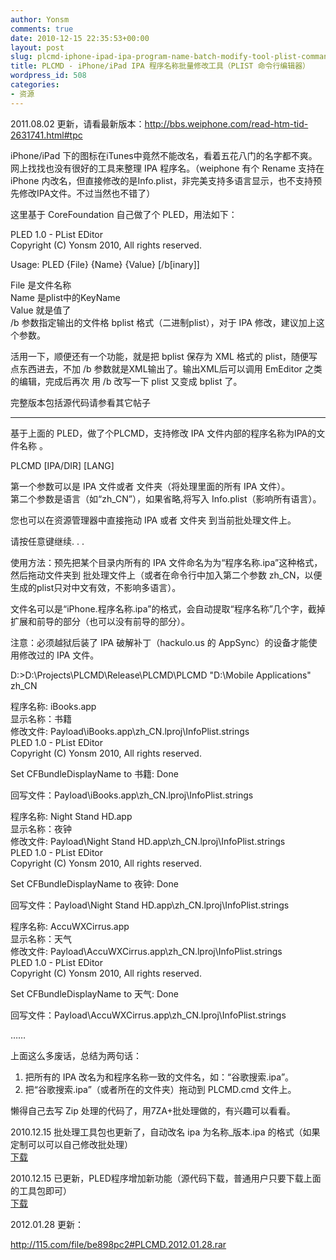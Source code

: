```yaml
---
author: Yonsm
comments: true
date: 2010-12-15 22:35:53+00:00
layout: post
slug: plcmd-iphone-ipad-ipa-program-name-batch-modify-tool-plist-command-line-editor
title: PLCMD - iPhone/iPad IPA 程序名称批量修改工具（PLIST 命令行编辑器）
wordpress_id: 508
categories:
- 资源
---
```


2011.08.02 更新，请看最新版本：http://bbs.weiphone.com/read-htm-tid-2631741.html#tpc  
  
iPhone/iPad 下的图标在iTunes中竟然不能改名，看着五花八门的名字都不爽。网上找找也没有很好的工具来整理 IPA 程序名。（weiphone 有个 Rename 支持在 iPhone 内改名，但直接修改的是Info.plist，非完美支持多语言显示，也不支持预先修改IPA文件。不过当然也不错了）  
  
这里基于 CoreFoundation 自己做了个 PLED<!-- more -->，用法如下：  
  


  
PLED 1.0 - PList EDitor  
Copyright (C) Yonsm 2010, All rights reserved.  
  
Usage: PLED {File} {Name} {Value} [/b[inary]]  
  
File 是文件名称  
Name 是plist中的KeyName  
Value 就是值了  
/b 参数指定输出的文件格 bplist 格式（二进制plist），对于 IPA 修改，建议加上这个参数。  
  
活用一下，顺便还有一个功能，就是把 bplist 保存为 XML 格式的 plist，随便写点东西进去，不加 /b 参数就是XML输出了。输出XML后可以调用 EmEditor 之类的编辑，完成后再次 用 /b 改写一下 plist 又变成 bplist 了。  
  


  
  
完整版本包括源代码请参看其它帖子 
  


* * *

  
  
基于上面的 PLED，做了个PLCMD，支持修改 IPA 文件内部的程序名称为IPA的文件名称 。  
  


  
PLCMD [IPA/DIR] [LANG]  
  
第一个参数可以是 IPA 文件或者 文件夹（将处理里面的所有 IPA 文件）。  
第二个参数是语言（如“zh_CN”），如果省略,将写入 Info.plist（影响所有语言）。  
  
您也可以在资源管理器中直接拖动 IPA 或者 文件夹 到当前批处理文件上。  
  
请按任意键继续. . .  


  
  
使用方法：预先把某个目录内所有的 IPA 文件命名为为“程序名称.ipa”这种格式，然后拖动文件夹到 批处理文件上（或者在命令行中加入第二个参数 zh_CN，以便生成的plist只对中文有效，不影响多语言）。  
  
文件名可以是“iPhone.程序名称.ipa”的格式，会自动提取“程序名称”几个字，截掉扩展和前导的部分（也可以没有前导的部分）。  
  
注意：必须越狱后装了 IPA 破解补丁（hackulo.us 的 AppSync）的设备才能使用修改过的 IPA 文件。  
  
  


  
  
D:\>D:\Projects\PLCMD\Release\PLCMD\PLCMD "D:\Mobile Applications" zh_CN  
  
程序名称: iBooks.app  
显示名称：书籍  
修改文件: Payload\iBooks.app\zh_CN.lproj\InfoPlist.strings  
PLED 1.0 - PList EDitor  
Copyright (C) Yonsm 2010, All rights reserved.  
  
Set CFBundleDisplayName to 书籍: Done  
  
回写文件：Payload\iBooks.app\zh_CN.lproj\InfoPlist.strings  
  
  
程序名称: Night Stand HD.app  
显示名称：夜钟  
修改文件: Payload\Night Stand HD.app\zh_CN.lproj\InfoPlist.strings  
PLED 1.0 - PList EDitor  
Copyright (C) Yonsm 2010, All rights reserved.  
  
Set CFBundleDisplayName to 夜钟: Done  
  
回写文件：Payload\Night Stand HD.app\zh_CN.lproj\InfoPlist.strings  
  
  
程序名称: AccuWXCirrus.app  
显示名称：天气  
修改文件: Payload\AccuWXCirrus.app\zh_CN.lproj\InfoPlist.strings  
PLED 1.0 - PList EDitor  
Copyright (C) Yonsm 2010, All rights reserved.  
  
Set CFBundleDisplayName to 天气: Done  
  
回写文件：Payload\AccuWXCirrus.app\zh_CN.lproj\InfoPlist.strings  
  
  
……  


  
  
上面这么多废话，总结为两句话：  
  
1. 把所有的 IPA 改名为和程序名称一致的文件名，如：“谷歌搜索.ipa”。  
2. 把“谷歌搜索.ipa”（或者所在的文件夹）拖动到 PLCMD.cmd 文件上。  
  
  
  
懒得自己去写 Zip 处理的代码了，用7ZA+批处理做的，有兴趣可以看看。  
  
2010.12.15 批处理工具包也更新了，自动改名 ipa 为名称_版本.ipa 的格式（如果定制可以可以自己修改批处理）  
[下载](/assets/PLCMD.1.2.zip)  
  
  
2010.12.15 已更新，PLED程序增加新功能（源代码下载，普通用户只要下载上面的工具包即可）  
[下载](/assets/PLED.2010.11.12.zip)  
  
2012.01.28 更新：  
  
http://115.com/file/be898pc2#PLCMD.2012.01.28.rar  
  

